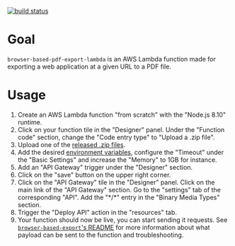 [![build status](https://img.shields.io/circleci/project/github/activeviam/browser-based-export.svg)](https://circleci.com/gh/activeviam/browser-based-export)

# Goal

`browser-based-pdf-export-lambda` is an AWS Lambda function made for exporting a web application at a given URL to a PDF file.

# Usage

1.  Create an AWS Lambda function "from scratch" with the "Node.js 8.10" runtime.
2.  Click on your function tile in the "Designer" panel.
    Under the "Function code" section, change the "Code entry type" to "Upload a .zip file".
3.  Upload one of the [released .zip files](https://github.com/activeviam/browser-based-export/releases).
4.  Add the desired [environment variables](src/config.js), configure the "Timeout" under the "Basic Settings" and increase the "Memory" to 1GB for instance.
5.  Add an "API Gateway" trigger under the "Designer" section.
6.  Click on the "save" button on the upper right corner.
7.  Click on the "API Gateway" tile in the "Designer" panel.
    Click on the main link of the "API Gateway" section.
    Go to the "settings" tab of the corresponding "API".
    Add the "\*/\*" entry in the "Binary Media Types" section.
8.  Trigger the "Deploy API" action in the "resources" tab.
9.  Your function should now be live, you can start sending it requests.
    See [`browser-based-export`'s README](../browser-based-export/README.md) for more information about what payload can be sent to the function and troubleshooting.
